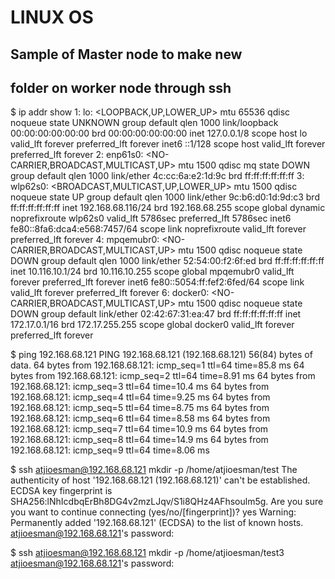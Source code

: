 # LINUX OS
## Sample of Master node to make new
## folder on worker node through ssh

$ ip addr show
	1: lo: <LOOPBACK,UP,LOWER_UP> mtu 65536 qdisc noqueue state UNKNOWN group default qlen 1000
	    link/loopback 00:00:00:00:00:00 brd 00:00:00:00:00:00
	    inet 127.0.0.1/8 scope host lo
	       valid_lft forever preferred_lft forever
	    inet6 ::1/128 scope host 
	       valid_lft forever preferred_lft forever
	2: enp61s0: <NO-CARRIER,BROADCAST,MULTICAST,UP> mtu 1500 qdisc mq state DOWN group default qlen 1000
	    link/ether 4c:cc:6a:e2:1d:9c brd ff:ff:ff:ff:ff:ff
	3: wlp62s0: <BROADCAST,MULTICAST,UP,LOWER_UP> mtu 1500 qdisc noqueue state UP group default qlen 1000
	    link/ether 9c:b6:d0:1d:9d:c3 brd ff:ff:ff:ff:ff:ff
	    inet 192.168.68.116/24 brd 192.168.68.255 scope global dynamic noprefixroute wlp62s0
	       valid_lft 5786sec preferred_lft 5786sec
	    inet6 fe80::8fa6:dca4:e568:7457/64 scope link noprefixroute 
	       valid_lft forever preferred_lft forever
	4: mpqemubr0: <NO-CARRIER,BROADCAST,MULTICAST,UP> mtu 1500 qdisc noqueue state DOWN group default qlen 1000
	    link/ether 52:54:00:f2:6f:ed brd ff:ff:ff:ff:ff:ff
	    inet 10.116.10.1/24 brd 10.116.10.255 scope global mpqemubr0
	       valid_lft forever preferred_lft forever
	    inet6 fe80::5054:ff:fef2:6fed/64 scope link 
	       valid_lft forever preferred_lft forever
	6: docker0: <NO-CARRIER,BROADCAST,MULTICAST,UP> mtu 1500 qdisc noqueue state DOWN group default 
	    link/ether 02:42:67:31:ea:47 brd ff:ff:ff:ff:ff:ff
	    inet 172.17.0.1/16 brd 172.17.255.255 scope global docker0
	       valid_lft forever preferred_lft forever

$ ping 192.168.68.121
	PING 192.168.68.121 (192.168.68.121) 56(84) bytes of data.
	64 bytes from 192.168.68.121: icmp_seq=1 ttl=64 time=85.8 ms
	64 bytes from 192.168.68.121: icmp_seq=2 ttl=64 time=8.91 ms
	64 bytes from 192.168.68.121: icmp_seq=3 ttl=64 time=10.4 ms
	64 bytes from 192.168.68.121: icmp_seq=4 ttl=64 time=9.25 ms
	64 bytes from 192.168.68.121: icmp_seq=5 ttl=64 time=8.75 ms
	64 bytes from 192.168.68.121: icmp_seq=6 ttl=64 time=8.58 ms
	64 bytes from 192.168.68.121: icmp_seq=7 ttl=64 time=10.9 ms
	64 bytes from 192.168.68.121: icmp_seq=8 ttl=64 time=14.9 ms
	64 bytes from 192.168.68.121: icmp_seq=9 ttl=64 time=8.06 ms

$ ssh atjioesman@192.168.68.121 mkdir -p /home/atjioesman/test
	The authenticity of host '192.168.68.121 (192.168.68.121)' can't be established.
	ECDSA key fingerprint is SHA256:lNhIcdbqErBh8DG4v2mzLJqv/S1i8QHz4AFhsoulm5g.
	Are you sure you want to continue connecting (yes/no/[fingerprint])? yes
	Warning: Permanently added '192.168.68.121' (ECDSA) to the list of known hosts.
	atjioesman@192.168.68.121's password: 

$ ssh atjioesman@192.168.68.121 mkdir -p /home/atjioesman/test3
	atjioesman@192.168.68.121's password: 
